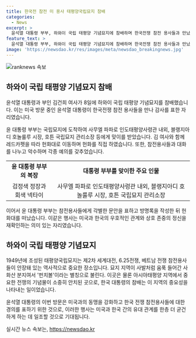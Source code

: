 ```yaml
---
title: 한국전 참전 미 용사 태평양국립묘지 참배
categories:
  - News
excerpt: >
  윤석열 대통령 부부, 하와이 국립 태평양 기념묘지에 참배하며 한국전쟁 참전 용사들과 만났다. 헌화 후 대화도 나누고, 참전용사들과 악수를 나누며 소감을 전했다. 이날 행사에는 인도태평양사령관 등 주요 인사들이 참석했다. 윤 대통령 부부는 국립묘지를 참배한 후에 차량으로 떠났다. 1949년에 조성된 이 국립묘지는 전쟁 참전용사들이 안장돼 있는데, 윤 대통령 부부의 방문에는 여러 국내외 주요 인사들이 함께 했다.
feature_text: >
  윤석열 대통령 부부, 하와이 국립 태평양 기념묘지에 참배하며 한국전쟁 참전 용사들과 만났다. 헌화 후 대화도 나누고, 참전용사들과 악수를 나누며 소감을 전했다. 이날 행사에는 인도태평양사령관 등 주요 인사들이 참석했다. 윤 대통령 부부는 국립묘지를 참배한 후에 차량으로 떠났다. 1949년에 조성된 이 국립묘지는 전쟁 참전용사들이 안장돼 있는데, 윤 대통령 부부의 방문에는 여러 국내외 주요 인사들이 함께 했다.
image: 'https://newsdao.kr/res/images/meta/newsdao_breakingnews.jpg'
---
```


<p><img src="https://newsdao.kr/res/images/meta/newsdao_breakingnews.jpg" alt="ranknews 속보" /></p>

<h2 data-ke-size="size26">하와이 국립 태평양 기념묘지 참배</h2>

<p>윤석열 대통령과 부인 김건희 여사가 8일에 하와이 국립 태평양 기념묘지를 참배했습니다. 이는 미국 방문 중인 윤석열 대통령이 한국전쟁 참전 용사들을 만나 감사를 표한 자리였습니다.</p>

<p data-ke-size="size16">윤 대통령 부부는 국립묘지에 도착하여 사무엘 파파로 인도태평양사령관 내외, 블랭지아디 호놀룰루 시장, 호튼 국립묘지 관리소장 등에게 맞이를 받았습니다. 김 여사와 함께 레드카펫을 따라 헌화대로 이동하며 헌화를 직접 하였습니다. 또한, 참전용사들과 대화를 나누고 악수하며 각종 예의를 갖추었습니다.</p>

<table>
    <tr>
        <td style="text-align: center; height: 17px;"><b>윤 대통령 부부의 복장</b></td>
        <td style="text-align: center; height: 17px;"><b>대통령 부부를 맞이한 주요 인물</b></td>
    </tr>
    <tr>
        <td style="text-align: center; height: 17px;">검정색 정장과 회색 넥타이</td>
        <td style="text-align: center; height: 17px;">사무엘 파파로 인도태평양사령관 내외, 블랭지아디 호놀룰루 시장, 호튼 국립묘지 관리소장</td>
    </tr>
</table>

<p>이어서 윤 대통령 부부는 참전용사들에게 각별한 문안을 표하고 방명록을 작성한 뒤 헌화대를 떠났습니다. 이같은 행사는 미국과 한국의 우호적인 관계와 상호 존중의 정신을 재확인하는 의미 있는 자리였습니다.</p>

<h2 data-ke-size="size26">하와이 국립 태평양 기념묘지</h2>

<p>1949년에 조성된 태평양국립묘지는 제2차 세계대전, 6.25전쟁, 베트남 전쟁 참전용사들이 안장돼 있는 역사적으로 중요한 장소입니다. 묘지 지역이 사발처럼 움푹 들어간 사화산 분지여서 '펀치볼'이라는 별칭으로 불린다. 이곳은 물론 아시아태평양 지역에서 중요한 전쟁의 기념물이 소중히 안치된 곳으로, 한국 대통령의 참배는 이 지역의 중요성을 나타내는 일이었습니다.</p>

<p data-ke-size="size16">윤석열 대통령의 이번 방문은 미국과의 동맹을 강화하고 한국 전쟁 참전용사들에 대한 경의를 표하기 위한 것으로, 이러한 행사는 미국과 한국 간의 유대 관계를 한층 더 굳건하게 하는 데 일조할 것으로 기대됩니다.</p>
실시간 뉴스 속보는, <a href="https://newsdao.kr" rel="dofollow">https://newsdao.kr</a>


